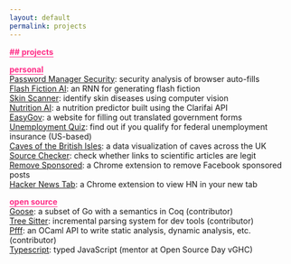 ```yaml
---
layout: default
permalink: projects
---
```


<b class="t-hackcss-pop" style="color:#ff2e88;border-bottom:1px solid #ff2e88;">## projects</b>

<b class="t-hackcss-pop" style="color:#ff2e88;border-bottom:1px solid #ff2e88;">personal</b><br/>
<a href="https://courses.csail.mit.edu/6.857/2020/projects/6-Vadari-Maccow-Lin-Baral.pdf">Password Manager Security</a>: security analysis of browser auto-fills<br>
<a href="https://towardsdatascience.com/building-a-fiction-generator-worthy-of-the-new-yorker-part-one-f4bcfa87dea0">Flash Fiction AI</a>: an RNN for generating flash fiction<br/>
<a href="https://github.com/sharontlin/skinscanner">Skin Scanner</a>: identify skin diseases using computer vision<br/>
<a href="https://stories.mlh.io/watch-what-you-eat-with-clarifai-71185734bc61">Nutrition AI</a>: a nutrition predictor built using the Clarifai API<br>
<a href="https://easygov.app">EasyGov</a>: a website for filling out translated government forms<br/>
<a href="http://www.unemploymentquiz.us/">Unemployment Quiz</a>: find out if you qualify for federal unemployment insurance (US-based)<br/>
<a href="https://observablehq.com/@sharontlin/caves-of-the-british-isles">Caves of the British Isles</a>: a data visualization of caves across the UK<br>
<a href="https://github.com/sharontlin/sourcechecker">Source Checker</a>: check whether links to scientific articles are legit<br>
<a href="https://github.com/sharontlin/fb-remove-sponsored">Remove Sponsored</a>: a Chrome extension to remove Facebook sponsored posts<br>
<a href="https://chrome.google.com/webstore/detail/hacker-news-tab/mlpjfhnajellhapbfmopedmdflnaejlj?hl=en">Hacker News Tab</a>: a Chrome extension to view HN in your new tab<br>

<b class="t-hackcss-pop" style="color:#ff2e88;border-bottom:1px solid #ff2e88;">open source</b><br/>
<a href="https://github.com/microsoft/TypeScript">Goose</a>: a subset of Go with a semantics in Coq (contributor)<br>
<a href="https://github.com/tree-sitter">Tree Sitter</a>: incremental parsing system for dev tools (contributor)<br>
<a href="https://github.com/returntocorp/pfff">Pfff</a>: an OCaml API to write static analysis, dynamic analysis, etc. (contributor)<br>
<a href="https://github.com/microsoft/TypeScript">Typescript</a>: typed JavaScript (mentor at Open Source Day vGHC)<br>
